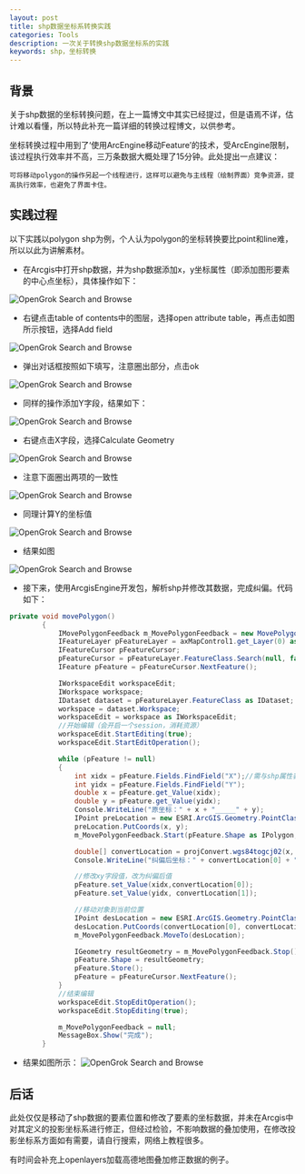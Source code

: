 ```yaml
---
layout: post
title: shp数据坐标系转换实践
categories: Tools
description: 一次关于转换shp数据坐标系的实践
keywords: shp，坐标转换
---
```


## 背景
关于shp数据的坐标转换问题，在上一篇博文中其实已经提过，但是语焉不详，估计难以看懂，所以特此补充一篇详细的转换过程博文，以供参考。

坐标转换过程中用到了‘使用ArcEngine移动Feature’的技术，受ArcEngine限制，该过程执行效率并不高，三万条数据大概处理了15分钟。此处提出一点建议：

`可将移动polygon的操作另起一个线程进行，这样可以避免与主线程（绘制界面）竞争资源，提高执行效率，也避免了界面卡住。`

## 实践过程
以下实践以polygon shp为例，个人认为polygon的坐标转换要比point和line难，所以以此为讲解素材。

* 在Arcgis中打开shp数据，并为shp数据添加x，y坐标属性（即添加图形要素的中心点坐标），具体操作如下：

![OpenGrok Search and Browse](/images/posts/tools/convert-shp-to-gcj02/1.png)

* 右键点击table of contents中的图层，选择open attribute table，再点击如图所示按钮，选择Add field

![OpenGrok Search and Browse](/images/posts/tools/convert-shp-to-gcj02/2.png)

* 弹出对话框按照如下填写，注意圈出部分，点击ok

![OpenGrok Search and Browse](/images/posts/tools/convert-shp-to-gcj02/3.png)

* 同样的操作添加Y字段，结果如下：

![OpenGrok Search and Browse](/images/posts/tools/convert-shp-to-gcj02/4.png)

* 右键点击X字段，选择Calculate Geometry

![OpenGrok Search and Browse](/images/posts/tools/convert-shp-to-gcj02/5.png)

* 注意下面圈出两项的一致性

![OpenGrok Search and Browse](/images/posts/tools/convert-shp-to-gcj02/6.png)

* 同理计算Y的坐标值

![OpenGrok Search and Browse](/images/posts/tools/convert-shp-to-gcj02/7.png)

* 结果如图

![OpenGrok Search and Browse](/images/posts/tools/convert-shp-to-gcj02/8.png)

* 接下来，使用ArcgisEngine开发包，解析shp并修改其数据，完成纠偏。代码如下：

```csharp
private void movePolygon()
        {
            IMovePolygonFeedback m_MovePolygonFeedback = new MovePolygonFeedbackClass();
            IFeatureLayer pFeatureLayer = axMapControl1.get_Layer(0) as IFeatureLayer;
            IFeatureCursor pFeatureCursor;
            pFeatureCursor = pFeatureLayer.FeatureClass.Search(null, false);
            IFeature pFeature = pFeatureCursor.NextFeature();

            IWorkspaceEdit workspaceEdit;
            IWorkspace workspace;
            IDataset dataset = pFeatureLayer.FeatureClass as IDataset;
            workspace = dataset.Workspace;
            workspaceEdit = workspace as IWorkspaceEdit;
            //开始编辑（会开启一个session，消耗资源）
            workspaceEdit.StartEditing(true);
            workspaceEdit.StartEditOperation();

            while (pFeature != null)
            {
                int xidx = pFeature.Fields.FindField("X");//需与shp属性表中的字段对应起来
                int yidx = pFeature.Fields.FindField("Y");
                double x = pFeature.get_Value(xidx);
                double y = pFeature.get_Value(yidx);
                Console.WriteLine("原坐标：" + x + "_____" + y);
                IPoint preLocation = new ESRI.ArcGIS.Geometry.PointClass();
                preLocation.PutCoords(x, y);
                m_MovePolygonFeedback.Start(pFeature.Shape as IPolygon, preLocation);

                double[] convertLocation = projConvert.wgs84togcj02(x, y);
                Console.WriteLine("纠偏后坐标：" + convertLocation[0] + "_____" + convertLocation[1]);

                //修改xy字段值，改为纠偏后值
                pFeature.set_Value(xidx,convertLocation[0]);
                pFeature.set_Value(yidx, convertLocation[1]);

                //移动对象到当前位置
                IPoint desLocation = new ESRI.ArcGIS.Geometry.PointClass();
                desLocation.PutCoords(convertLocation[0], convertLocation[1]);
                m_MovePolygonFeedback.MoveTo(desLocation);

                IGeometry resultGeometry = m_MovePolygonFeedback.Stop() as IGeometry;
                pFeature.Shape = resultGeometry;
                pFeature.Store();
                pFeature = pFeatureCursor.NextFeature();
            }
            //结束编辑
            workspaceEdit.StopEditOperation();
            workspaceEdit.StopEditing(true);

            m_MovePolygonFeedback = null;
            MessageBox.Show("完成");   
        }
```

* 结果如图所示：
![OpenGrok Search and Browse](/images/posts/tools/wgs84-correct-to-gcj02-1.png)

## 后话
此处仅仅是移动了shp数据的要素位置和修改了要素的坐标数据，并未在Arcgis中对其定义的投影坐标系进行修正，但经过检验，不影响数据的叠加使用，在修改投影坐标系方面如有需要，请自行搜索，网络上教程很多。

有时间会补充上openlayers加载高德地图叠加修正数据的例子。
